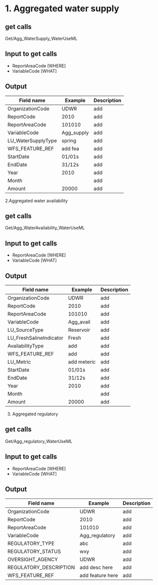 
# 1. Aggregated water supply  

## get calls
Get/Agg_WaterSupply_WaterUseML  

## Input to get calls  
- ReportAreaCode [WHERE]  
- VariableCode [WHAT]  

## Output  

Field   name | Example | Description
-- | -- | --
OrganizationCode | UDWR | add
ReportCode | 2010 | add
ReportAreaCode | 101010 | add
VariableCode | Agg_supply | add
LU_WaterSupplyType | spring | add
WFS_FEATURE_REF | add fea | add
StartDate | 01/01s | add
EndDate | 31/12s | add
Year | 2010 | add
Month |   | add
Amount | 20000 | add



2.Aggregated water availability

## get calls
Get/Agg_WaterAvailability_WaterUseML 

## Input to get calls  
- ReportAreaCode [WHERE]  
- VariableCode [WHAT]  

## Output  

Field   name | Example | Description
-- | -- | --
OrganizationCode | UDWR | add
ReportCode | 2010 | add
ReportAreaCode | 101010 | add
VariableCode | Agg_avail | add
LU_SourceType | Reservoir | add
LU_FreshSalineIndicator | Fresh | add
AvailabilityType | add | add
WFS_FEATURE_REF | add | add
LU_Metric | add meteric | add
StartDate | 01/01s | add
EndDate | 31/12s | add
Year | 2010 | add
Month |   | add
Amount | 20000 | add



3. Aggregated regulatory 

## get calls
Get/Agg_regulatory_WaterUseML  

## Input to get calls  
- ReportAreaCode [WHERE]  
- VariableCode [WHAT]  

## Output    

Field   name | Example | Description
-- | -- | --
OrganizationCode | UDWR | add
ReportCode | 2010 | add
ReportAreaCode | 101010 | add
VariableCode | Agg_regulatory | add
REGULATORY_TYPE | abc | add
REGULATORY_STATUS | wxy | add
OVERSIGHT_AGENCY | UDWR | add
REGULATORY_DESCRIPTION | add desc here | add
WFS_FEATURE_REF | add feature here | add




